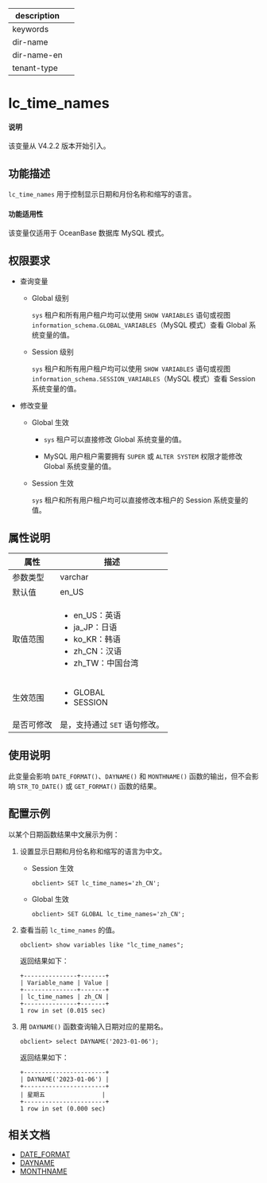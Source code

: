 |description||
|---|---|
|keywords||
|dir-name||
|dir-name-en||
|tenant-type||

# lc_time_names

<main id="notice" type='explain'>
  <h4>说明</h4>
  <p>该变量从 V4.2.2 版本开始引入。</p>
</main>

## 功能描述

`lc_time_names` 用于控制显示日期和月份名称和缩写的语言。

<main id="notice">
  <h4>功能适用性</h4>
    <p>该变量仅适用于 OceanBase 数据库 MySQL 模式。</p>
</main>

## 权限要求

* 查询变量

  * Global 级别

    `sys` 租户和所有用户租户均可以使用 `SHOW VARIABLES` 语句或视图 `information_schema.GLOBAL_VARIABLES`（MySQL 模式）查看 Global 系统变量的值。

  * Session 级别

    `sys` 租户和所有用户租户均可以使用 `SHOW VARIABLES` 语句或视图 `information_schema.SESSION_VARIABLES`（MySQL 模式）查看 Session 系统变量的值。

* 修改变量

  * Global 生效

    * `sys` 租户可以直接修改 Global 系统变量的值。
  
    * MySQL 用户租户需要拥有 `SUPER` 或 `ALTER SYSTEM` 权限才能修改 Global 系统变量的值。

  * Session 生效

    `sys` 租户和所有用户租户均可以直接修改本租户的 Session 系统变量的值。

## 属性说明

| **属性**  |    **描述**  |
|---------|---------------|
| 参数类型    | varchar                 |
| 默认值     | en_US   |
| 取值范围    |  <ul><li>en_US：英语  </li><li>ja_JP：日语 </li><li>ko_KR：韩语 </li><li>zh_CN：汉语 </li><li>zh_TW：中国台湾 </li></ul>                    |
| 生效范围    |  <ul><li>GLOBAL  </li><li>SESSION </li></ul>|
| 是否可修改 | 是，支持通过 `SET` 语句修改。|

## 使用说明

此变量会影响 `DATE_FORMAT()`、`DAYNAME()` 和 `MONTHNAME()` 函数的输出，但不会影响 `STR_TO_DATE()` 或 `GET_FORMAT()` 函数的结果。

## 配置示例

以某个日期函数结果中文展示为例：

1. 设置显示日期和月份名称和缩写的语言为中文。

    * Session 生效

      ```shell
      obclient> SET lc_time_names='zh_CN';
      ```

    * Global 生效

      ```shell
      obclient> SET GLOBAL lc_time_names='zh_CN';
      ```

2. 查看当前 `lc_time_names` 的值。

    ```sehll
    obclient> show variables like "lc_time_names";
    ```

    返回结果如下：

    ```sehll
    +---------------+-------+
    | Variable_name | Value |
    +---------------+-------+
    | lc_time_names | zh_CN |
    +---------------+-------+
    1 row in set (0.015 sec)
    ```

3. 用 `DAYNAME()` 函数查询输入日期对应的星期名。

    ```sehll
    obclient> select DAYNAME('2023-01-06');
    ```

    返回结果如下：

    ```sehll
    +-----------------------+
    | DAYNAME('2023-01-06') |
    +-----------------------+
    | 星期五                |
    +-----------------------+
    1 row in set (0.000 sec)
    ```

## 相关文档

* [DATE_FORMAT](../../../../700.reference/500.sql-reference/100.sql-syntax/200.common-tenant-of-mysql-mode/400.functions-of-mysql-mode/200.single-row-functions-of-mysql-mode/100.date-and-time-functions-of-mysql-mode/1000.date-format-of-mysql-mode.md)
* [DAYNAME](../../../../700.reference/500.sql-reference/100.sql-syntax/200.common-tenant-of-mysql-mode/400.functions-of-mysql-mode/200.single-row-functions-of-mysql-mode/100.date-and-time-functions-of-mysql-mode/6200.dayname-of-mysql-mode.md)
* [MONTHNAME](../../../../700.reference/500.sql-reference/100.sql-syntax/200.common-tenant-of-mysql-mode/400.functions-of-mysql-mode/200.single-row-functions-of-mysql-mode/100.date-and-time-functions-of-mysql-mode/2900.monthname-of-mysql-mode.md)
